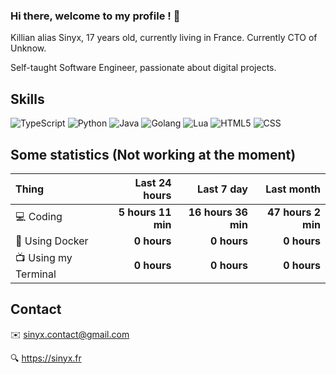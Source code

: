 ### Hi there, welcome to my profile ! 👋

Killian alias Sinyx, 17 years old, currently living in France. Currently CTO of Unknow.

Self-taught Software Engineer, passionate about digital projects.

## Skills


![TypeScript](https://img.shields.io/badge/typescript%20-%23007ACC.svg?&style=for-the-badge&logo=typescript&logoColor=white)
![Python](https://img.shields.io/badge/python%20-%2314354C.svg?&style=for-the-badge&logo=python&logoColor=white)
![Java](https://img.shields.io/badge/java-%23ED8B00.svg?&style=for-the-badge&logo=java&logoColor=white)
![Golang](https://img.shields.io/badge/go-%2300ADD8.svg?&style=for-the-badge&logo=go&logoColor=white)
![Lua](https://img.shields.io/badge/lua-%232C2D72.svg?&style=for-the-badge&logo=lua&logoColor=white)
![HTML5](https://img.shields.io/badge/html5%20-%23E34F26.svg?&style=for-the-badge&logo=html5&logoColor=white)
![CSS](https://img.shields.io/badge/css3%20-%231572B6.svg?&style=for-the-badge&logo=css3&logoColor=white)


## Some statistics (Not working at the moment)

| Thing | Last 24 hours | Last 7 day | Last month |
| :------------------------------------------ | ----------: | -----------: | -----------: |
| 💻 Coding | **5 hours 11 min** | **16 hours 36 min** | **47 hours 2 min** |
| 🔧 Using Docker | **0 hours** | **0 hours** | **0 hours** |
| 📺 Using my Terminal | **0 hours** | **0 hours** | **0 hours** |

## Contact

✉️ sinyx.contact@gmail.com

🔍 https://sinyx.fr
